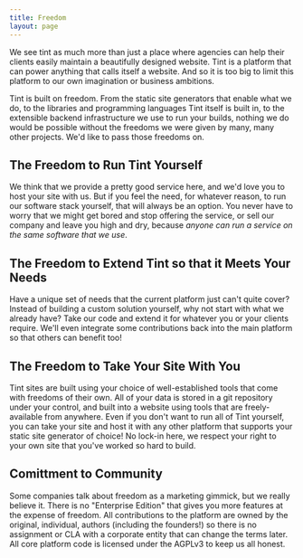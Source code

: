 ```yaml
---
title: Freedom
layout: page
---
```


We see tint as much more than just a place where agencies can help their clients easily maintain a beautifully designed website.  Tint is a platform that can power anything that calls itself a website.  And so it is too big to limit this platform to our own imagination or business ambitions.

Tint is built on freedom.  From the static site generators that enable what we do, to the libraries and programming languages Tint itself is built in, to the extensible backend infrastructure we use to run your builds, nothing we do would be possible without the freedoms we were given by many, many other projects.  We'd like to pass those freedoms on.

## The Freedom to Run Tint Yourself

We think that we provide a pretty good service here, and we'd love you to host your site with us.  But if you feel the need, for whatever reason, to run our software stack yourself, that will always be an option.  You never have to worry that we might get bored and stop offering the service, or sell our company and leave you high and dry, because *anyone can run a service on the same software that we use*.

## The Freedom to Extend Tint so that it Meets Your Needs

Have a unique set of needs that the current platform just can't quite cover?  Instead of building a custom solution yourself, why not start with what we already have?  Take our code and extend it for whatever you or your clients require.  We'll even integrate some contributions back into the main platform so that others can benefit too!

## The Freedom to Take Your Site With You

Tint sites are built using your choice of well-established tools that come with freedoms of their own.  All of your data is stored in a git repository under your control, and built into a website using tools that are freely-available from anywhere.  Even if you don't want to run all of Tint yourself, you can take your site and host it with any other platform that supports your static site generator of choice!  No lock-in here, we respect your right to your own site that you've worked so hard to build.

## Comittment to Community

Some companies talk about freedom as a marketing gimmick, but we really believe it.  There is no "Enterprise Edition" that gives you more features at the expense of freedom.  All contributions to the platform are owned by the original, individual, authors (including the founders!) so there is no assignment or CLA with a corporate entity that can change the terms later.  All core platform code is licensed under the AGPLv3 to keep us all honest.
